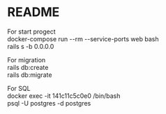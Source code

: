 # README


For start progect  
docker-compose run --rm --service-ports web bash  
rails s -b 0.0.0.0  

For migration  
rails db:create  
rails db:migrate  


For SQL  
docker exec -it 141c11c5c0e0 /bin/bash  
psql -U postgres -d postgres  
